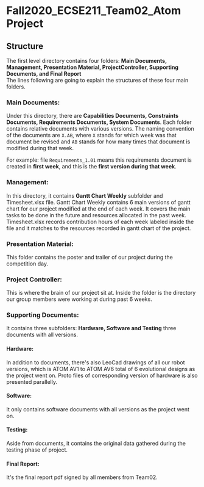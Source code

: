 # Fall2020_ECSE211_Team02_Atom Project
## Structure
The first level directory contains four folders: **Main Documents, Management, Presentation Material, ProjectController, Supporting Documents, and Final Report**  
The lines following are going to explain the structures of these four main folders.

### Main Documents:
Under this directory, there are **Capabilities Documents, Constraints Documents, Requirements Documents, System Documents**. Each folder contains relative documents with various versions. The naming convention of the documents are `X.AB`, where `X` stands for which week was that document be revised and `AB` stands for how many times that document is modified during that week.   

For example: file `Requirements_1.01` means this requirements document is created in **first week**, and this is the **first version during that week**.  
### Management:
In this directory, it contains **Gantt Chart Weekly** subfolder and Timesheet.xlsx file.
Gantt Chart Weekly contains 6 main versions of gantt chart for our project modified at the end of each week. It covers the main tasks to be done in the future and resources allocated in the past week.  
Timesheet.xlsx records contribution hours of each week labeled inside the file and it matches to the resources recorded in gantt chart of the project.
### Presentation Material:
This folder contains the poster and trailer of our project during the competition day.
### Project Controller:
This is where the brain of our project sit at. Inside the folder is the directory our group members were working at during past 6 weeks.
### Supporting Documents:
It contains three subfolders: **Hardware, Software and Testing** three documents with all versions.
#### Hardware:
In addition to documents, there's also LeoCad drawings of all our robot versions, which is ATOM AV1 to ATOM AV6 total of 6 evolutional designs as the project went on. Proto files of corresponding version of hardware is also presented parallelly. 
#### Software:
It only contains software documents with all versions as the project went on.
#### Testing:
Aside from documents, it contains the original data gathered during the testing phase of project.
#### Final Report:
It's the final report pdf signed by all members from Team02.
